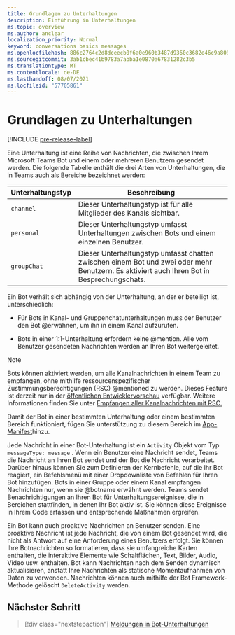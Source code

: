```yaml
---
title: Grundlagen zu Unterhaltungen
description: Einführung in Unterhaltungen
ms.topic: overview
ms.author: anclear
localization_priority: Normal
keyword: conversations basics messages
ms.openlocfilehash: 886c2764c2d8dceecb0f6a0e960b3487d9360c3682e46c9a8098f6fb8a2876bf
ms.sourcegitcommit: 3ab1cbec41b9783a7abba1e0870a67831282c3b5
ms.translationtype: MT
ms.contentlocale: de-DE
ms.lasthandoff: 08/07/2021
ms.locfileid: "57705861"
---
```

# <a name="conversation-basics"></a>Grundlagen zu Unterhaltungen

[!INCLUDE [pre-release-label](~/includes/v4-to-v3-pointer-bots.md)]

Eine Unterhaltung ist eine Reihe von Nachrichten, die zwischen Ihrem Microsoft Teams Bot und einem oder mehreren Benutzern gesendet werden. Die folgende Tabelle enthält die drei Arten von Unterhaltungen, die in Teams auch als Bereiche bezeichnet werden:

| Unterhaltungstyp | Beschreibung |
| ------- | ----------- |
| `channel` | Dieser Unterhaltungstyp ist für alle Mitglieder des Kanals sichtbar. |
| `personal` | Dieser Unterhaltungstyp umfasst Unterhaltungen zwischen Bots und einem einzelnen Benutzer. |
| `groupChat` | Dieser Unterhaltungstyp umfasst chatten zwischen einem Bot und zwei oder mehr Benutzern. Es aktiviert auch Ihren Bot in Besprechungschats. |

Ein Bot verhält sich abhängig von der Unterhaltung, an der er beteiligt ist, unterschiedlich:

* Für Bots in Kanal- und Gruppenchatunterhaltungen muss der Benutzer den Bot @erwähnen, um ihn in einem Kanal aufzurufen.

* Bots in einer 1:1-Unterhaltung erfordern keine @mention. Alle vom Benutzer gesendeten Nachrichten werden an Ihren Bot weitergeleitet.

> [!NOTE]
> Bots können aktiviert werden, um alle Kanalnachrichten in einem Team zu empfangen, ohne mithilfe ressourcenspezifischer Zustimmungsberechtigungen (RSC) @mentioned zu werden. Dieses Feature ist derzeit nur in der [öffentlichen Entwicklervorschau](../../../resources/dev-preview/developer-preview-intro.md) verfügbar. Weitere Informationen finden Sie unter [Empfangen aller Kanalnachrichten mit RSC.](channel-messages-with-rsc.md)

Damit der Bot in einer bestimmten Unterhaltung oder einem bestimmten Bereich funktioniert, fügen Sie unterstützung zu diesem Bereich im [App-Manifest](~/resources/schema/manifest-schema.md)hinzu.

Jede Nachricht in einer Bot-Unterhaltung ist ein `Activity` Objekt vom Typ `messageType: message` . Wenn ein Benutzer eine Nachricht sendet, Teams die Nachricht an Ihren Bot sendet und der Bot die Nachricht verarbeitet. Darüber hinaus können Sie zum Definieren der Kernbefehle, auf die Ihr Bot reagiert, ein Befehlsmenü mit einer Dropdownliste von Befehlen für Ihren Bot hinzufügen. Bots in einer Gruppe oder einem Kanal empfangen Nachrichten nur, wenn sie @botname erwähnt werden. Teams sendet Benachrichtigungen an Ihren Bot für Unterhaltungsereignisse, die in Bereichen stattfinden, in denen Ihr Bot aktiv ist. Sie können diese Ereignisse in Ihrem Code erfassen und entsprechende Maßnahmen ergreifen.

Ein Bot kann auch proaktive Nachrichten an Benutzer senden. Eine proaktive Nachricht ist jede Nachricht, die von einem Bot gesendet wird, die nicht als Antwort auf eine Anforderung eines Benutzers erfolgt. Sie können Ihre Botnachrichten so formatieren, dass sie umfangreiche Karten enthalten, die interaktive Elemente wie Schaltflächen, Text, Bilder, Audio, Video usw. enthalten. Bot kann Nachrichten nach dem Senden dynamisch aktualisieren, anstatt Ihre Nachrichten als statische Momentaufnahmen von Daten zu verwenden. Nachrichten können auch mithilfe der Bot Framework-Methode gelöscht `DeleteActivity` werden.

## <a name="next-step"></a>Nächster Schritt

> [!div class="nextstepaction"]
> [Meldungen in Bot-Unterhaltungen](~/bots/how-to/conversations/conversation-messages.md)

